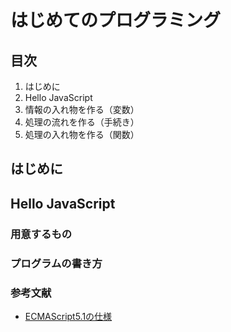 
# はじめてのプログラミング

## 目次

 1. はじめに
 1. Hello JavaScript
 1. 情報の入れ物を作る（変数）
 1. 処理の流れを作る（手続き）
 1. 処理の入れ物を作る（関数）

## はじめに


## Hello JavaScript

### 用意するもの

### プログラムの書き方

### 参考文献


 + [ECMAScript5.1の仕様](http://www.ecma-international.org/ecma-262/5.1/)
